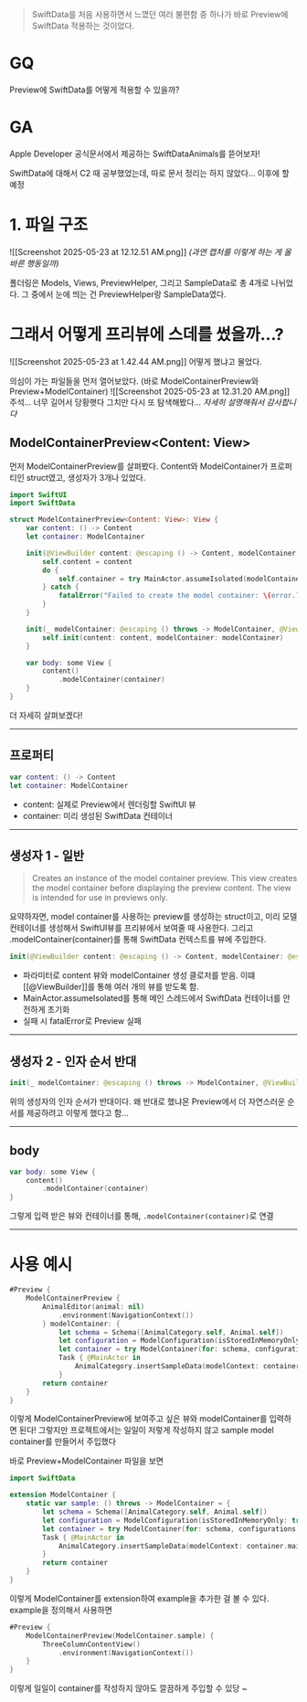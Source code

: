 > SwiftData를 처음 사용하면서 느꼈던 여러 불편함 중 하나가 바로 Preview에 SwiftData 적용하는 것이었다.

# GQ
Preview에 SwiftData를 어떻게 적용할 수 있을까?

# GA
Apple Developer 공식문서에서 제공하는 SwiftDataAnimals를 뜯어보자!

SwiftData에 대해서 C2 때 공부했었는데, 따로 문서 정리는 하지 않았다... 이후에 할 예정

# 1. 파일 구조
![[Screenshot 2025-05-23 at 12.12.51 AM.png]]
*(과연 캡처를 이렇게 하는 게 올바른 행동일까)*

폴더링은 Models, Views, PreviewHelper, 그리고 SampleData로 총 4개로 나뉘었다.
그 중에서 눈에 띄는 건 PreviewHelper랑 SampleData였다.

# 그래서 어떻게 프리뷰에 스데를 썼을까...?

![[Screenshot 2025-05-23 at 1.42.44 AM.png]]
어떻게 했냐고 물었다.

의심이 가는 파일들을 먼저 열어보았다. (바로 ModelContainerPreview와 Preview+ModelContainer)
![[Screenshot 2025-05-23 at 12.31.20 AM.png]]
주석... 너무 길어서 당황햇다 그치만 다시 또 탐색해봤다... *자세히 설명해줘서 감사합니다*

## ModelContainerPreview<Content: View>
먼저 ModelContainerPreview를 살펴봤다. 
Content와 ModelContainer가 프로퍼티인 struct였고, 생성자가 3개나 있었다.

```swift
import SwiftUI
import SwiftData

struct ModelContainerPreview<Content: View>: View {
    var content: () -> Content
    let container: ModelContainer

    init(@ViewBuilder content: @escaping () -> Content, modelContainer: @escaping () throws -> ModelContainer) {
        self.content = content
        do {
            self.container = try MainActor.assumeIsolated(modelContainer)
        } catch {
            fatalError("Failed to create the model container: \(error.localizedDescription)")
        }
    }

    init(_ modelContainer: @escaping () throws -> ModelContainer, @ViewBuilder content: @escaping () -> Content) {
        self.init(content: content, modelContainer: modelContainer)
    }

    var body: some View {
        content()
            .modelContainer(container)
    }
}

```

더 자세히 살펴보겠다!

---
## 프로퍼티
```swift
var content: () -> Content
let container: ModelContainer
```
- content: 실제로 Preview에서 렌더링할 SwiftUI 뷰
- container: 미리 생성된 SwiftData 컨테이너

---

## 생성자 1 - 일반

> Creates an instance of the model container preview.
> This view creates the model container before displaying the preview content. 
> The view is intended for use in previews only.

요약하자면, model container를 사용하는 preview를 생성하는 struct이고, 미리 모델컨테이너를 생성해서 SwiftUI뷰를 프리뷰에서 보여줄 때 사용한다. 그리고 .modelContainer(container)를 통해 SwiftData 컨텍스트를 뷰에 주입한다.

```swift
init(@ViewBuilder content: @escaping () -> Content, modelContainer: @escaping () throws -> ModelContainer)
```
- 파라미터로 content 뷰와 modelContainer 생성 클로저를 받음. 이떄 [[@ViewBuilder]]를 통해 여러 개의 뷰를 받도록 함.
- MainActor.assumeIsolated를 통해 메인 스레드에서 SwiftData 컨테이너를 안전하게 초기화
- 실패 시 fatalError로 Preview 실패

---

## 생성자 2 - 인자 순서 반대
```swift
init(_ modelContainer: @escaping () throws -> ModelContainer, @ViewBuilder content: @escaping () -> Content)
```
위의 생성자의 인자 순서가 반대이다. 왜 반대로 했냐몬 Preview에서 더 자연스러운 순서를 제공하려고 이렇게 했다고 함...

---
## body
```swift
var body: some View {
    content()
        .modelContainer(container)
}
```

그렇게 입력 받은 뷰와 컨테이너를 통해, `.modelContainer(container)`로 연결

---
# 사용 예시
```swift
#Preview {
    ModelContainerPreview {
        AnimalEditor(animal: nil)
            .environment(NavigationContext())
        } modelContainer: {
            let schema = Schema([AnimalCategory.self, Animal.self])
            let configuration = ModelConfiguration(isStoredInMemoryOnly: true)
            let container = try ModelContainer(for: schema, configurations: [configuration])
            Task { @MainActor in
                AnimalCategory.insertSampleData(modelContext: container.mainContext)
            }
        return container
    }
}
```

이렇게 ModelContainerPreview에 보여주고 싶은 뷰와 modelContainer를 입력하면 된다!
그렇지만 프로젝트에서는 일일이 저렇게 작성하지 않고 sample model container를 만들어서 주입했다

바로 Preview+ModelContainer 파일을 보면

```swift
import SwiftData

extension ModelContainer {
    static var sample: () throws -> ModelContainer = {
        let schema = Schema([AnimalCategory.self, Animal.self])
        let configuration = ModelConfiguration(isStoredInMemoryOnly: true)
        let container = try ModelContainer(for: schema, configurations: [configuration])
        Task { @MainActor in
            AnimalCategory.insertSampleData(modelContext: container.mainContext)
        }
        return container
    }
}

```
이렇게 ModelContainer를 extension하여 example을 추가한 걸 볼 수 있다.
example을 정의해서 사용하면
```swift
#Preview {
    ModelContainerPreview(ModelContainer.sample) {
        ThreeColumnContentView()
            .environment(NavigationContext())
    }
}
```

이렇게 일일이 container를 작성하지 않아도 깔끔하게 주입할 수 있당 ~